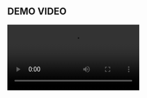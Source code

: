 ## DEMO VIDEO
<video src="https://github.com/Rohan20-10/MyDocs-Document_Management_System/blob/main/Demo_video_pics/my_docs_demo.mp4" controls></video>
